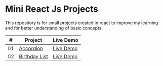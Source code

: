 # Mini React Js Projects 

This repository is for small projects created in react to improve my learning and for better understanding of basic concepts.


|  #  | Project                                                                                                                     | Live Demo                                                                         |
| :-: | --------------------------------------------------------------------------------------------------------------------------- | --------------------------------------------------------------------------------- |
| 01  | [Accordion](https://github.com/YeeshaDev/react-mini-projects/tree/master/accordion)                             | [Live Demo](react-mini-projects-3snesv0e3-yeeshadev.vercel.app)               |
| 02  | [Birthday List](https://github.com/YeeshaDev/react-mini-projects/tree/master/birthday-list)                               | [Live Demo](react-mini-projects-birthday-list-m4suc62m8-yeeshadev.vercel.app)                |
